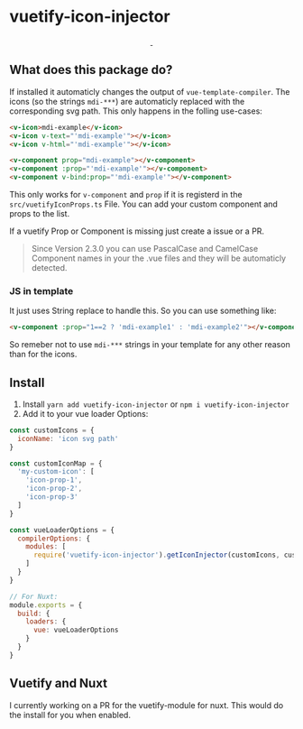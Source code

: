 # vuetify-icon-injector
<p align="center">
<a href="https://npmjs.com/package/@ec-nordbund/vuetify-icon-injector/">
    <img alt="" src="https://img.shields.io/npm/v/@ec-nordbund/vuetify-icon-injector/latest.svg?style=flat-square">
</a>
<!-- <a href="https://bundlephobia.com/result?p=vuetify-icon-injector">
    <img alt="" src="https://img.shields.io/bundlephobia/minzip/vuetify-icon-injector?style=flat-square">
</a> -->
<a href="https://npmjs.com/package/@ec-nordbund/vuetify-icon-injector">
    <img alt="" src="https://img.shields.io/npm/dt/@ec-nordbund/vuetify-icon-injector.svg?style=flat-square">
</a>
</p>

## What does this package do?
If installed it automaticly changes the output of `vue-template-compiler`. The icons (so the strings `mdi-***`) are automaticly replaced with the corresponding svg path. This only happens in the folling use-cases:

```html
<v-icon>mdi-example</v-icon>
<v-icon v-text="'mdi-example'"></v-icon>
<v-icon v-html="'mdi-example'"></v-icon>

<v-component prop="mdi-example"></v-component>
<v-component :prop="'mdi-example'"></v-component>
<v-component v-bind:prop="'mdi-example'"></v-component>
```

This only works for `v-component` and `prop` if it is registerd in the `src/vuetifyIconProps.ts` File. You can add your custom component and props to the list.

If a vuetify Prop or Component is missing just create a issue or a PR.

> Since Version 2.3.0 you can use PascalCase and CamelCase Component names in your the .vue files and they will be automaticly detected.

### JS in template
It just uses String replace to handle this. So you can use something like:


```html
<v-component :prop="1==2 ? 'mdi-example1' : 'mdi-example2'"></v-component>
```

So remeber not to use `mdi-***` strings in your template for any other reason than for the icons.

## Install
1. Install `yarn add vuetify-icon-injector` or `npm i vuetify-icon-injector`
2. Add it to your vue loader Options:


```js
const customIcons = {
  iconName: 'icon svg path'
}

const customIconMap = {
  'my-custom-icon': [
    'icon-prop-1',
    'icon-prop-2',
    'icon-prop-3'
  ]
}

const vueLoaderOptions = {
  compilerOptions: {
    modules: [
      require('vuetify-icon-injector').getIconInjector(customIcons, customIconMap) // arguments are optional
    ]
  }
}

// For Nuxt:
module.exports = {
  build: {
    loaders: {
      vue: vueLoaderOptions
    }
  }
}

```

## Vuetify and Nuxt
I currently working on a PR for the vuetify-module for nuxt. This would do the install for you when enabled.
